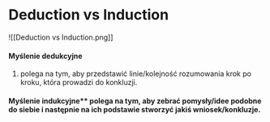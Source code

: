 # Deduction vs Induction


![[Deduction vs Induction.png]]

#### Myślenie dedukcyjne 
1. polega na tym, aby przedstawić linie/kolejność rozumowania krok po kroku, która prowadzi do konkluzji.
#### Myślenie indukcyjne** polega na tym, aby zebrać pomysły/idee podobne do siebie i następnie na ich podstawie stworzyć jakiś wniosek/konkluzje.